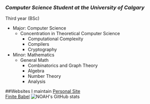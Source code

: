 ### ***Computer Science Student at the University of Calgary*** 
Third year (BSc)
* Major: Computer Science 
  * Concentration in Theoretical Computer Science
     * Computational Complexity
      * Compilers
      * Cryptography  
* Minor: Mathematics
  * General Math
    * Combinatorics and Graph Theory 
     * Algebra
      * Number Theory
      * Analysis 


##Websites I maintain
[Personal Site](http://noah.binaryfox.ca/)\
[Finite Babel](https://noahpinel.github.io/FiniteBabel/)
![NOAH's GitHub stats](https://github-readme-stats.vercel.app/api?username=NoahPinel&theme=react&show_icons=true&count_private=true)








